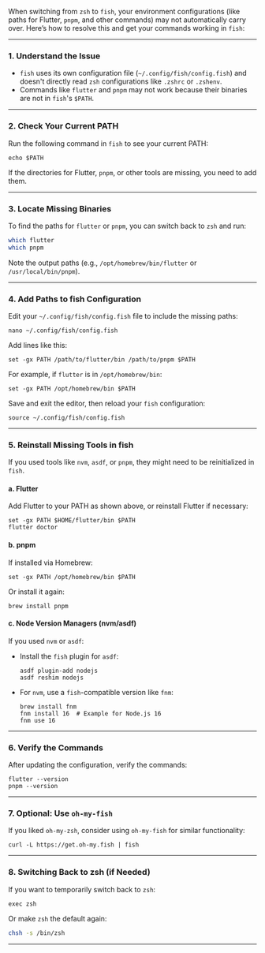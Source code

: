 When switching from `zsh` to `fish`, your environment configurations (like paths for Flutter, `pnpm`, and other commands) may not automatically carry over. 
Here’s how to resolve this and get your commands working in `fish`:

---

### **1. Understand the Issue**
- `fish` uses its own configuration file (`~/.config/fish/config.fish`) and doesn't directly read `zsh` configurations like `.zshrc` or `.zshenv`.
- Commands like `flutter` and `pnpm` may not work because their binaries are not in `fish`'s `$PATH`.

---

### **2. Check Your Current PATH**
Run the following command in `fish` to see your current PATH:
```fish
echo $PATH
```
If the directories for Flutter, `pnpm`, or other tools are missing, you need to add them.

---

### **3. Locate Missing Binaries**
To find the paths for `flutter` or `pnpm`, you can switch back to `zsh` and run:
```bash
which flutter
which pnpm
```
Note the output paths (e.g., `/opt/homebrew/bin/flutter` or `/usr/local/bin/pnpm`).

---

### **4. Add Paths to fish Configuration**
Edit your `~/.config/fish/config.fish` file to include the missing paths:
```fish
nano ~/.config/fish/config.fish
```

Add lines like this:
```fish
set -gx PATH /path/to/flutter/bin /path/to/pnpm $PATH
```
For example, if `flutter` is in `/opt/homebrew/bin`:
```fish
set -gx PATH /opt/homebrew/bin $PATH
```

Save and exit the editor, then reload your `fish` configuration:
```fish
source ~/.config/fish/config.fish
```

---

### **5. Reinstall Missing Tools in fish**
If you used tools like `nvm`, `asdf`, or `pnpm`, they might need to be reinitialized in `fish`.

#### **a. Flutter**
Add Flutter to your PATH as shown above, or reinstall Flutter if necessary:
```fish
set -gx PATH $HOME/flutter/bin $PATH
flutter doctor
```

#### **b. pnpm**
If installed via Homebrew:
```fish
set -gx PATH /opt/homebrew/bin $PATH
```
Or install it again:
```fish
brew install pnpm
```

#### **c. Node Version Managers (nvm/asdf)**
If you used `nvm` or `asdf`:
- Install the `fish` plugin for `asdf`:
  ```fish
  asdf plugin-add nodejs
  asdf reshim nodejs
  ```
- For `nvm`, use a `fish`-compatible version like `fnm`:
  ```fish
  brew install fnm
  fnm install 16  # Example for Node.js 16
  fnm use 16
  ```

---

### **6. Verify the Commands**
After updating the configuration, verify the commands:
```fish
flutter --version
pnpm --version
```

---

### **7. Optional: Use `oh-my-fish`**
If you liked `oh-my-zsh`, consider using `oh-my-fish` for similar functionality:
```fish
curl -L https://get.oh-my.fish | fish
```

---

### **8. Switching Back to zsh (if Needed)**
If you want to temporarily switch back to `zsh`:
```fish
exec zsh
```

Or make `zsh` the default again:
```zsh
chsh -s /bin/zsh
```

---
